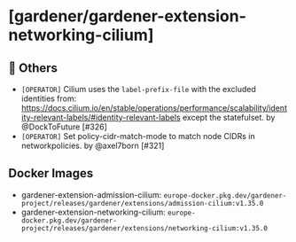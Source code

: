 # [gardener/gardener-extension-networking-cilium]

## 🏃 Others

- `[OPERATOR]` Cilium uses the `label-prefix-file` with the excluded identities from: https://docs.cilium.io/en/stable/operations/performance/scalability/identity-relevant-labels/#identity-relevant-labels except the statefulset. by @DockToFuture [#326]
- `[OPERATOR]` Set policy-cidr-match-mode to match node CIDRs in networkpolicies. by @axel7born [#321]

## Docker Images
- gardener-extension-admission-cilium: `europe-docker.pkg.dev/gardener-project/releases/gardener/extensions/admission-cilium:v1.35.0`
- gardener-extension-networking-cilium: `europe-docker.pkg.dev/gardener-project/releases/gardener/extensions/networking-cilium:v1.35.0`
